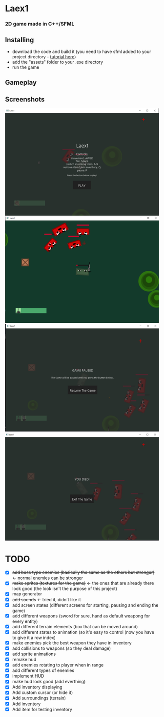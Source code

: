 # Laex1
### 2D game made in C++/SFML

## Installing
- download the code and build it (you need to have sfml added to your project directory - [tutorial here](https://www.sfml-dev.org/tutorials/2.5/))
- add the "assets" folder to your .exe directory
- run the game

## Gameplay

## Screenshots
![](img/screenshot1.png)
![](img/screenshot2.png)
![](img/screenshot3.png)
![](img/screenshot4.png)

# TODO
- [x] ~~add boss type enemies (basically the same as the others but stronger)~~ <- normal enemies can be stronger
- [x] ~~make sprites (textures for the game)~~ <- the ones that are already there look good (the look isn't the purpose of this project)
- [x] map generator
- [x] ~~add sounds~~ <- tried it, didn't like it
- [x] add screen states (different screens for starting, pausing and ending the game)
- [x] add different weapons (sword for sure, hand as default weapong for every entity)
- [x] add different terrain elements (box that can be moved around)
- [x] add different states to animation (so it's easy to control (now you have to give it a row index)
- [x] make enemies pick the best weapon they have in inventory 
- [x] add collisions to weapons (so they deal damage)
- [x] add sprite animations
- [x] remake hud
- [x] add enemies rotating to player when in range
- [x] add different types of enemies
- [x] implement HUD
- [x] make hud look good (add everthing)
- [x] Add inventory displaying
- [x] Add custom cursor (or hide it)
- [x] Add surroundings (terrain)
- [x] Add inventory
- [x] Add item for testing inventory
